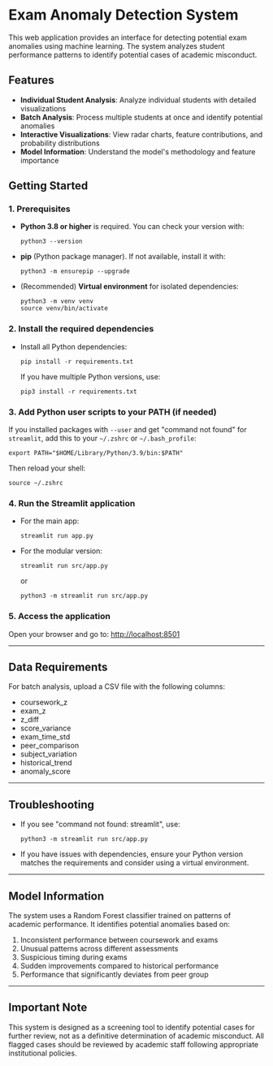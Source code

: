 # Exam Anomaly Detection System

This web application provides an interface for detecting potential exam anomalies using machine learning. The system analyzes student performance patterns to identify potential cases of academic misconduct.

## Features

- **Individual Student Analysis**: Analyze individual students with detailed visualizations
- **Batch Analysis**: Process multiple students at once and identify potential anomalies
- **Interactive Visualizations**: View radar charts, feature contributions, and probability distributions
- **Model Information**: Understand the model's methodology and feature importance

## Getting Started

### 1. Prerequisites

- **Python 3.8 or higher** is required. You can check your version with:
  ```
  python3 --version
  ```
- **pip** (Python package manager). If not available, install it with:
  ```
  python3 -m ensurepip --upgrade
  ```
- (Recommended) **Virtual environment** for isolated dependencies:
  ```
  python3 -m venv venv
  source venv/bin/activate
  ```

### 2. Install the required dependencies

- Install all Python dependencies:
  ```
  pip install -r requirements.txt
  ```
  If you have multiple Python versions, use:
  ```
  pip3 install -r requirements.txt
  ```

### 3. Add Python user scripts to your PATH (if needed)

If you installed packages with `--user` and get "command not found" for `streamlit`, add this to your `~/.zshrc` or `~/.bash_profile`:
  ```
  export PATH="$HOME/Library/Python/3.9/bin:$PATH"
  ```
Then reload your shell:
  ```
  source ~/.zshrc
  ```

### 4. Run the Streamlit application

- For the main app:
  ```
  streamlit run app.py
  ```
- For the modular version:
  ```
  streamlit run src/app.py
  ```
  or
  ```
  python3 -m streamlit run src/app.py
  ```

### 5. Access the application

Open your browser and go to: [http://localhost:8501](http://localhost:8501)

---

## Data Requirements

For batch analysis, upload a CSV file with the following columns:
- coursework_z
- exam_z
- z_diff
- score_variance
- exam_time_std
- peer_comparison
- subject_variation
- historical_trend
- anomaly_score

---

## Troubleshooting

- If you see "command not found: streamlit", use:
  ```
  python3 -m streamlit run src/app.py
  ```
- If you have issues with dependencies, ensure your Python version matches the requirements and consider using a virtual environment.

---

## Model Information

The system uses a Random Forest classifier trained on patterns of academic performance. It identifies potential anomalies based on:

1. Inconsistent performance between coursework and exams
2. Unusual patterns across different assessments
3. Suspicious timing during exams
4. Sudden improvements compared to historical performance
5. Performance that significantly deviates from peer group

---

## Important Note

This system is designed as a screening tool to identify potential cases for further review, not as a definitive determination of academic misconduct. All flagged cases should be reviewed by academic staff following appropriate institutional policies.